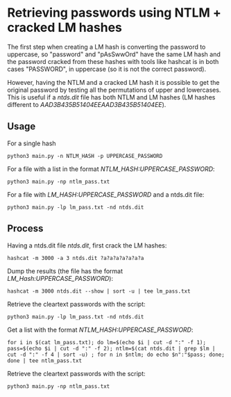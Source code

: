 # Retrieving passwords using NTLM + cracked LM hashes

The first step when creating a LM hash is converting the password to uppercase, so "password" and "pAsSwwOrd" have the same LM hash and the password cracked from these hashes with tools like hashcat is in both cases "PASSWORD", in uppercase (so it is not the correct password). 

However, having the NTLM and a cracked LM hash it is possible to get the original password by testing all the permutations of upper and lowercases. This is useful if a *ntds.dit* file has both NTLM and LM hashes (LM hashes different to *AAD3B435B51404EEAAD3B435B51404EE*).


## Usage

For a single hash

```
python3 main.py -n NTLM_HASH -p UPPERCASE_PASSWORD
```

For a file with a list in the format *NTLM_HASH:UPPERCASE_PASSWORD*:

```
python3 main.py -np ntlm_pass.txt
```

For a file with *LM_HASH:UPPERCASE_PASSWORD* and a ntds.dit file:

```
python3 main.py -lp lm_pass.txt -nd ntds.dit
```


## Process

Having a ntds.dit file *ntds.dit*, first crack the LM hashes:

```
hashcat -m 3000 -a 3 ntds.dit ?a?a?a?a?a?a?a
```

Dump the results (the file has the format *LM_Hash:UPPERCASE_PASSWORD*):

```
hashcat -m 3000 ntds.dit --show | sort -u | tee lm_pass.txt
```

Retrieve the cleartext passwords with the script:

```
python3 main.py -lp lm_pass.txt -nd ntds.dit
```


Get a list with the format *NTLM_HASH:UPPERCASE_PASSWORD*:

```
for i in $(cat lm_pass.txt); do lm=$(echo $i | cut -d ":" -f 1); pass=$(echo $i | cut -d ":" -f 2); ntlm=$(cat ntds.dit | grep $lm | cut -d ":" -f 4 | sort -u) ; for n in $ntlm; do echo $n":"$pass; done; done | tee ntlm_pass.txt
```

Retrieve the cleartext passwords with the script:

```
python3 main.py -np ntlm_pass.txt
```
